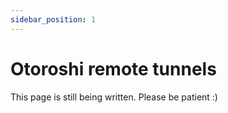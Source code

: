 ```yaml
---
sidebar_position: 1
---
```


# Otoroshi remote tunnels

This page is still being written. Please be patient :)